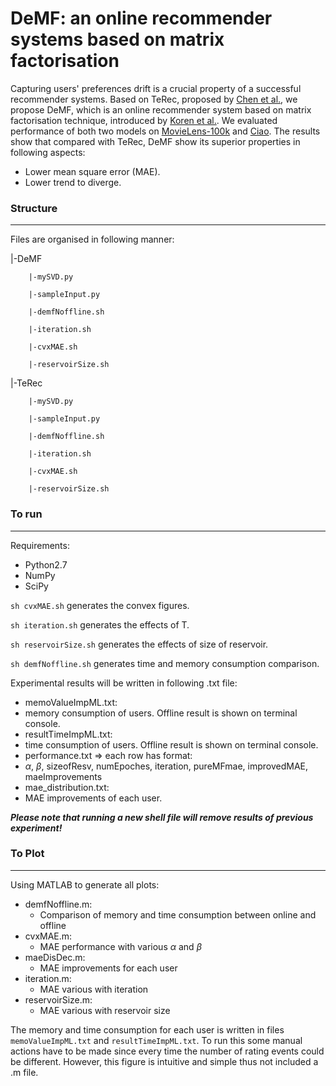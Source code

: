 # DeMF: an online recommender systems based on matrix factorisation

Capturing users' preferences drift is a crucial property of a successful recommender systems. Based on TeRec, proposed by [Chen et al.](http://www.vldb.org/pvldb/vol6/p1254-chen.pdf), we propose DeMF, which is an online recommender system based on matrix factorisation technique, introduced by [Koren et al.](https://datajobs.com/data-science-repo/Recommender-Systems-[Netflix].pdf). We evaluated performance of both two models on [MovieLens-100k](http://grouplens.org/datasets/movielens/100k/) and [Ciao](http://www.jiliang.xyz/trust.html). The results show that compared with TeRec, DeMF show its superior properties in following aspects:

* Lower mean square error (MAE).
* Lower trend to diverge.


### Structure
----------------------
	  
Files are organised in following manner:

 |-DeMF
 
		|-mySVD.py
		
		|-sampleInput.py
		
		|-demfNoffline.sh
		
		|-iteration.sh
		
		|-cvxMAE.sh
		
		|-reservoirSize.sh
		

 |-TeRec
 
		|-mySVD.py
		
		|-sampleInput.py
		
		|-demfNoffline.sh
		
		|-iteration.sh
		
		|-cvxMAE.sh
		
		|-reservoirSize.sh
		
### To run
--------------------------------------
Requirements: 

 * Python2.7
 * NumPy 
 * SciPy 

 
`sh cvxMAE.sh` generates the convex figures.

`sh iteration.sh` generates the effects of T.

`sh reservoirSize.sh` generates the effects of size of reservoir.

`sh demfNoffline.sh` generates time and memory consumption comparison.



Experimental results will be written in following .txt file:

* memoValueImpML.txt: 
 * memory consumption of users. Offline result is shown on terminal console.
* resultTimeImpML.txt: 
 * time consumption of users. Offline result is shown on terminal console.
* performance.txt => each row has format:
 * $\alpha$, $\beta$, sizeofResv, numEpoches, iteration, pureMFmae, improvedMAE, maeImprovements
*  mae_distribution.txt:
 *   MAE improvements of each user.

_**Please note that running a new shell file will remove results of previous experiment!**_

### To Plot
-----------------------------
Using MATLAB to generate all plots:

* demfNoffline.m:
	*  Comparison of memory and time consumption between online and offline
* cvxMAE.m:
	*  MAE performance with various $\alpha$ and $\beta$
* maeDisDec.m:
	*  MAE improvements for each user
* iteration.m:
	*  MAE various with iteration
* reservoirSize.m:
	*  MAE various with reservoir size


The memory and time consumption for each user is written in files `memoValueImpML.txt` and `resultTimeImpML.txt`. To run this some manual actions have to be made since every time the number of rating events could be different. However, this figure is intuitive and simple thus not included a .m file.  

 



